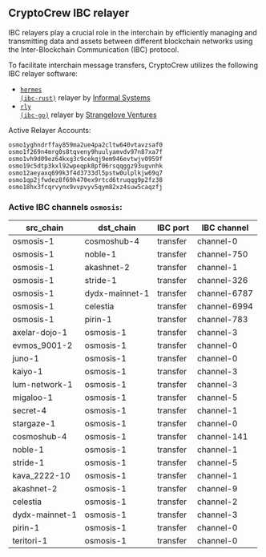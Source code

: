 ## CryptoCrew IBC relayer
IBC relayers play a crucial role in the interchain by efficiently managing and transmitting data and assets between different blockchain networks using the Inter-Blockchain Communication (IBC) protocol.

To facilitate interchain message transfers, CryptoCrew utilizes the following IBC relayer software: 
- <a href="https://github.com/informalsystems/hermes"><code>hermes (ibc-rust)</code></a> relayer by [Informal Systems](https://github.com/informalsystems)
- <a href="https://github.com/cosmos/relayer"><code>rly (ibc-go)</code></a> relayer by [Strangelove Ventures](https://github.com/strangelove-ventures)

Active Relayer Accounts:
```
osmo1yghndrffay859ma2ue4pa2cltw640vtavzsaf0
osmo1f269n4mrg0s8tqveny9huulyamvdv97n87xa7f
osmo1vh9d09ez64kxg3c9cekqj9em946evtwjv0959f
osmo19c5dtp3kxl92wpeqpk8pf06rsqqggz93ugvnhk
osmo12aeyaxq699k3f4d3733dl5pstw0ulplkjw69q7
osmo1qp2jfwdez8f69h470ex9rtcd6truqqg9p2fz38
osmo18hx3fcqrvynx9vvpvyv5qym82xz4suw5caqzfj
```

### Active IBC channels `osmosis`:
| src_chain | dst_chain | IBC port | IBC channel |
| --------------- | --------------- | ------------ | ------------------- |
| osmosis-1 | cosmoshub-4 | transfer | channel-0 |
| osmosis-1 | noble-1 | transfer | channel-750 |
| osmosis-1 | akashnet-2 | transfer | channel-1 |
| osmosis-1 | stride-1 | transfer | channel-326 |
| osmosis-1 | dydx-mainnet-1 | transfer | channel-6787 |
| osmosis-1 | celestia | transfer | channel-6994 |
| osmosis-1 | pirin-1 | transfer | channel-783 |
| axelar-dojo-1 | osmosis-1 | transfer | channel-3 |
| evmos_9001-2 | osmosis-1 | transfer | channel-0 |
| juno-1 | osmosis-1 | transfer | channel-0 |
| kaiyo-1 | osmosis-1 | transfer | channel-3 |
| lum-network-1 | osmosis-1 | transfer | channel-3 |
| migaloo-1 | osmosis-1 | transfer | channel-5 |
| secret-4 | osmosis-1 | transfer | channel-1 |
| stargaze-1 | osmosis-1 | transfer | channel-0 |
| cosmoshub-4 | osmosis-1 | transfer | channel-141 |
| noble-1 | osmosis-1 | transfer | channel-1 |
| stride-1 | osmosis-1 | transfer | channel-5 |
| kava_2222-10 | osmosis-1 | transfer | channel-1 |
| akashnet-2 | osmosis-1 | transfer | channel-9 |
| celestia | osmosis-1 | transfer | channel-2 |
| dydx-mainnet-1 | osmosis-1 | transfer | channel-3 |
| pirin-1 | osmosis-1 | transfer | channel-0 |
| teritori-1 | osmosis-1 | transfer | channel-0 |